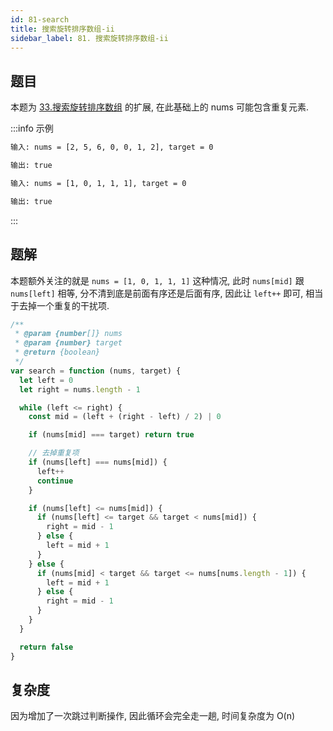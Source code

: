 ```yaml
---
id: 81-search
title: 搜索旋转排序数组-ii
sidebar_label: 81. 搜索旋转排序数组-ii
---
```


## 题目

本题为 [33.搜索旋转排序数组](/leetcode/medium/33-search) 的扩展, 在此基础上的 nums 可能包含重复元素.

:::info 示例

```bash
输入: nums = [2, 5, 6, 0, 0, 1, 2], target = 0

输出: true
```

```bash
输入: nums = [1, 0, 1, 1, 1], target = 0

输出: true
```

:::

## 题解

本题额外关注的就是 `nums = [1, 0, 1, 1, 1]` 这种情况, 此时 `nums[mid]` 跟 `nums[left]` 相等, 分不清到底是前面有序还是后面有序, 因此让 `left++` 即可, 相当于去掉一个重复的干扰项.

```ts {15,16,17,18,19}
/**
 * @param {number[]} nums
 * @param {number} target
 * @return {boolean}
 */
var search = function (nums, target) {
  let left = 0
  let right = nums.length - 1

  while (left <= right) {
    const mid = (left + (right - left) / 2) | 0

    if (nums[mid] === target) return true

    // 去掉重复项
    if (nums[left] === nums[mid]) {
      left++
      continue
    }

    if (nums[left] <= nums[mid]) {
      if (nums[left] <= target && target < nums[mid]) {
        right = mid - 1
      } else {
        left = mid + 1
      }
    } else {
      if (nums[mid] < target && target <= nums[nums.length - 1]) {
        left = mid + 1
      } else {
        right = mid - 1
      }
    }
  }

  return false
}
```

## 复杂度

因为增加了一次跳过判断操作, 因此循环会完全走一趟, 时间复杂度为 O(n)
